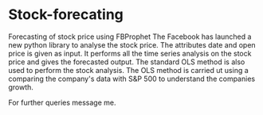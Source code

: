 # Stock-forecating
Forecasting of stock price using FBProphet
The Facebook has launched a new python library to analyse the stock price. The attributes date and open price is given as input. It performs all the time series analysis on the stock price and gives the forecasted output. The standard OLS method is also used to perform the stock analysis. The OLS method is carried ut using a comparing the company's data with S&P 500 to understand the companies growth.


For further queries message me.
